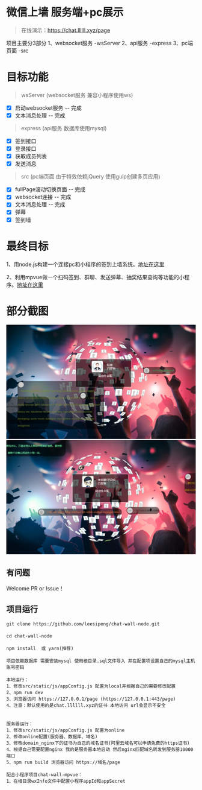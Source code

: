 # 微信上墙 服务端+pc展示
> 在线演示：https://chat.llllll.xyz/page

项目主要分3部分
1、websocket服务 -wsServer
2、api服务 -express
3、pc端页面 -src 

# 目标功能

> wsServer (websocket服务 兼容小程序使用ws)
- [x] 启动websocket服务 -- 完成
- [x] 文本消息处理 -- 完成

> express (api服务 数据库使用mysql)
- [x] 签到接口
- [x] 登录接口
- [x] 获取成员列表
- [x] 发送消息

> src (pc端页面 由于特效依赖jQuery 使用gulp创建多页应用)
- [x] fullPage滚动切换页面 -- 完成
- [x] websocket连接 -- 完成
- [x] 文本消息处理 -- 完成
- [x] 弹幕
- [x] 签到墙

# 最终目标

1、用node.js构建一个连接pc和小程序的签到上墙系统。[地址在这里](https://github.com/leesipeng/chat-wall-node)

2、利用mpvue做一个扫码签到、群聊、发送弹幕、抽奖结果查询等功能的小程序。[地址在这里](https://github.com/leesipeng/chat-wall-mpvue)

# 部分截图
![截图1](screenshot/pc-1.jpg)
![截图2](screenshot/pc-2.jpg)

## 有问题

Welcome PR or Issue！

## 项目运行

```
git clone https://github.com/leesipeng/chat-wall-node.git  

cd chat-wall-node

npm install  或 yarn(推荐)

项目依赖数据库 需要安装mysql 使用根目录.sql文件导入 并在配置项设置自己的mysql主机账号密码

本地运行：
1、修改src/static/js/appConfig.js 配置为local并根据自己的需要修改配置
2、npm run dev
3、浏览器访问 https://127.0.0.1/page (https://127.0.0.1:443/page)
4、注意：默认使用的是chat.llllll.xyz的证书 本地访问 url会显示不安全


服务器运行：
1、修改src/static/js/appConfig.js 配置为online
2、修改online配置(服务器、数据库、域名)
3、修改domain_nginx下的证书为自己的域名证书(阿里云域名可以申请免费的https证书)
4、根据自己需要配置nginx 我的是服务器本地启动 然后nginx匹配域名转发到服务器10000端口
5、npm run build 浏览器访问 https://域名/page

配合小程序项目chat-wall-mpvue：
1、在根目录wxInfo文件中配置小程序appId和appSecret
```


